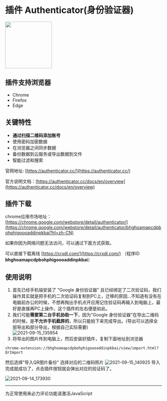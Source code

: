 # 插件 Authenticator(身份验证器)

<img width="150" src="https://authenticator.cc/assets/logo/logo.svg"> </img>

## **插件支持浏览器**

- Chrome
- Firefox
- Edge

## **关键特性**

- **通过扫描二维码添加账号**
- 使用密码加密数据
- 在浏览器之间同步数据
- 备份数据到云服务或导出数据到文件
- 智能过滤和搜索

官网地址: [https://authenticator.cc/](https://authenticator.cc/)

官方说明文档：[https://authenticator.cc/docs/en/overview](https://authenticator.cc/docs/en/overview)

## **插件下载**

chrome应用市场地址： [https://chrome.google.com/webstore/detail/authenticator/](https://chrome.google.com/webstore/detail/authenticator/bhghoamapcdpbohphigoooaddinpkbai?hl=zh-CN)

如果你因为网络问题无法访问，可以通过下面方式获取。

可以直接下载离线 [https://crxdl.com/](https://crxdl.com/) （程序ID **bhghoamapcdpbohphigoooaddinpkbai**）

## **使用说明**
1. 首先已经手机端安装了 "Google 身份验证器" 且已经绑定了二次验证码，我们操作其实就是把手机的二次验证码复制到PC上，迁移的原因...不知道有没有在电脑前办公的时候，不想再掏出手机点开应用记住验证码再输入到电脑上，最好是直接再PC上操作，这个插件的左右便是如此。
2. 我们可能**需要第二台手机协助一下**，因为"Google 身份验证器"在导出二维码的时候，是**不允许手机截屏的**，所以只能拍下来完成导出。(导出可以选择全部导出和部分导出，根据自己实际需要)<br>
![2021-09-15_135954](\imgs\tools\2021-09-15_135954.png)
3. 将导出的图片传到电脑上，然后安装好插件，复制下面地址到浏览器
```
chrome-extension://bhghoamapcdpbohphigoooaddinpkbai/view/import.html?QrImport
```
然后选择"导入QR图片备份" 选择对应的二维码照片
![2021-09-15_140925](\imgs\tools\2021-09-15_140925.png)
导入完成就成功了，点击插件按钮就会弹出对应的验证码了。

![2021-09-14_173930](\imgs\tools\2021-09-14_173930.png)

<hr>

<!-- 来必力City版安装代码 -->
<div id="lv-container" data-id="city" data-uid="MTAyMC80NzA4OC8yMzU4OA==">
	<script type="text/javascript">
   (function(d, s) {
       var j, e = d.getElementsByTagName(s)[0];

       if (typeof LivereTower === 'function') { return; }
    
       j = d.createElement(s);
       j.src = 'https://cdn-city.livere.com/js/embed.dist.js';
       j.async = true;
    
       e.parentNode.insertBefore(j, e);
   })(document, 'script');
	</script>
<noscript> 为正常使用来必力评论功能请激活JavaScript</noscript>
</div>
<!-- City版安装代码已完成 -->